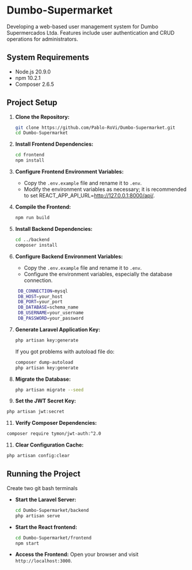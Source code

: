 # Dumbo-Supermarket

Developing a web-based user management system for Dumbo Supermercados Ltda. Features include user authentication and CRUD operations for administrators.

## System Requirements

- Node.js 20.9.0
- npm 10.2.1
- Composer 2.6.5

## Project Setup

1. **Clone the Repository:**
   ```bash
   git clone https://github.com/Pablo-RoVi/Dumbo-Supermarket.git
   cd Dumbo-Supermarket
   ```

2. **Install Frontend Dependencies:**
   ```bash
   cd frontend
   npm install
   ```

3. **Configure Frontend Environment Variables:**
   - Copy the `.env.example` file and rename it to `.env`.
   - Modify the environment variables as necessary; it is recommended to set REACT_APP_API_URL=http://127.0.0.1:8000/api/.

4. **Compile the Frontend:**
   ```bash
   npm run build
   ```

5. **Install Backend Dependencies:**
   ```bash
   cd ../backend
   composer install
   ```

6. **Configure Backend Environment Variables:**
   - Copy the `.env.example` file and rename it to `.env`.
   - Configure the environment variables, especially the database connection.
   ```bash
    DB_CONNECTION=mysql
    DB_HOST=your_host
    DB_PORT=your_port
    DB_DATABASE=schema_name
    DB_USERNAME=your_username
    DB_PASSWORD=your_password
   ```

7. **Generate Laravel Application Key:**
   ```bash
   php artisan key:generate
   ```

   If you got problems with autoload file do:
   ```bash
   composer dump-autoload
   php artisan key:generate
   ```

9. **Migrate the Database:**
   ```bash
   php artisan migrate --seed
   ```

10. **Set the JWT Secret Key:**
   ```bash
   php artisan jwt:secret
   ```

11. **Verify Composer Dependencies:**
   ```bash
   composer require tymon/jwt-auth:^2.0
   ```

11. **Clear Configuration Cache:**
   ```bash
   php artisan config:clear
   ```

## Running the Project

Create two git bash terminals


- **Start the Laravel Server:**
  ```bash
  cd Dumbo-Supermarket/backend
  php artisan serve
  ```

- **Start the React frontend:**
  ```bash
  cd Dumbo-Supermarket/frontend
  npm start
  ```

- **Access the Frontend:**
  Open your browser and visit `http://localhost:3000`.

